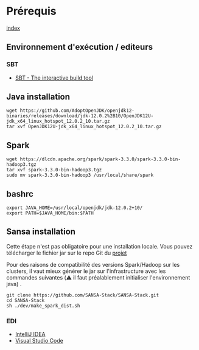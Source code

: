# Prérequis

[index](./index.md)

## Environnement d'exécution / editeurs

### SBT

 - [SBT - The interactive build tool](https://www.scala-sbt.org/download.html)

## Java installation

```shell=
wget https://github.com/AdoptOpenJDK/openjdk12-binaries/releases/download/jdk-12.0.2%2B10/OpenJDK12U-jdk_x64_linux_hotspot_12.0.2_10.tar.gz
tar xvf OpenJDK12U-jdk_x64_linux_hotspot_12.0.2_10.tar.gz
```

## Spark

```shell=
wget https://dlcdn.apache.org/spark/spark-3.3.0/spark-3.3.0-bin-hadoop3.tgz
tar xvf spark-3.3.0-bin-hadoop3.tgz
sudo mv spark-3.3.0-bin-hadoop3 /usr/local/share/spark
```

## bashrc
```shell=
export JAVA_HOME=/usr/local/openjdk/jdk-12.0.2+10/
export PATH=$JAVA_HOME/bin:$PATH
```

## Sansa installation

Cette étape n'est pas obligatoire pour une installation locale. Vous pouvez télécharger le fichier jar sur le repo Git du [projet](https://github.com/SANSA-Stack/SANSA-Stack/releases/download/v0.8.5_ExPAD/sansa-ml-spark_2.12-0.8.0-RC3-SNAPSHOT-jar-with-dependencies.jar)


Pour des raisons de compatibilité des versions Spark/Hadoop sur les clusters, il vaut mieux générer le jar sur l'infrastructure avec les commandes suivantes (:warning: il faut préalablement initialiser l'environnement java) .

```shell=
git clone https://github.com/SANSA-Stack/SANSA-Stack.git
cd SANSA-Stack
sh ./dev/make_spark_dist.sh 
```

### EDI

- [IntelliJ IDEA](https://www.jetbrains.com/idea/download/#section=linux)
- [Visual Studio Code](https://code.visualstudio.com/)